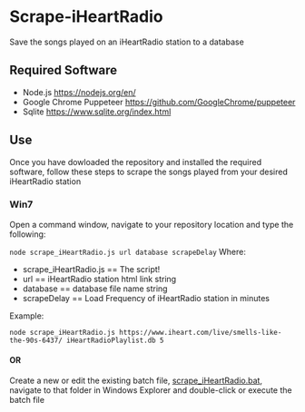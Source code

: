 # Scrape-iHeartRadio
Save the songs played on an iHeartRadio station to a database
## Required Software
* Node.js https://nodejs.org/en/
* Google Chrome Puppeteer https://github.com/GoogleChrome/puppeteer
* Sqlite https://www.sqlite.org/index.html
## Use
Once you have dowloaded the repository and installed the required software, follow these steps to scrape the songs played from your desired iHeartRadio station
  ### Win7
  Open a command window, navigate to your repository location and type the following:

  `node scrape_iHeartRadio.js url database scrapeDelay`
  Where:
  * scrape_iHeartRadio.js == The script!
  * url                   == iHeartRadio station html link string
  * database              == database file name string
  * scrapeDelay           == Load Frequency of iHeartRadio station in minutes

  Example:

  `node scrape_iHeartRadio.js https://www.iheart.com/live/smells-like-the-90s-6437/ iHeartRadioPlaylist.db 5`
  
  #### OR
  
  Create a new or edit the existing batch file, [scrape_iHeartRadio.bat](scrape_iHeartRadio.bat), navigate to that folder in Windows Explorer and double-click or execute the batch file

